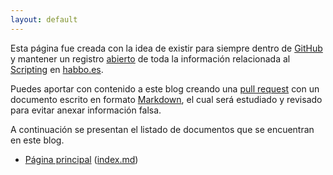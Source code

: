 ```yaml
---
layout: default
---
```


Esta página fue creada con la idea de existir para siempre dentro de [GitHub](https://github.com/hellsin6/blog/) y mantener un registro [abierto](https://es.wikipedia.org/wiki/Sistema_de_c%C3%B3digo_abierto) de toda la información relacionada al [Scripting](https://habboxwiki.com/Scripting) en [habbo.es](https://habbo.es).

Puedes aportar con contenido a este blog creando una [pull request](https://docs.github.com/es/github/collaborating-with-issues-and-pull-requests/creating-a-pull-request) con un documento escrito en formato [Markdown](https://es.wikipedia.org/wiki/Markdown), el cual será estudiado y revisado para evitar anexar información falsa.

A continuación se presentan el listado de documentos que se encuentran en este blog.

- [Página principal](/) ([index.md](https://github.com/hellsin6/blog/blob/main/index.md))